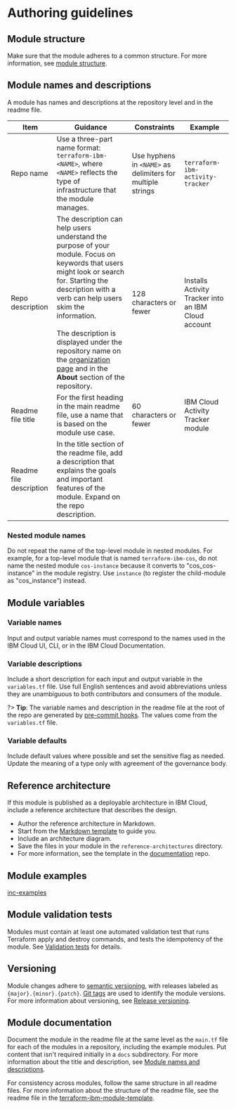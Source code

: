 # Authoring guidelines

## Module structure

Make sure that the module adheres to a common structure. For more information, see [module structure](module-structure.md).

## Module names and descriptions

A module has names and descriptions at the repository level and in the readme file.

| Item                    | Guidance | Constraints | Example |
|-------------------------|----------|-------------|---------|
| Repo name               | Use a three-part name format: `terraform-ibm-<NAME>`, where `<NAME>` reflects the type of infrastructure that the module manages. | Use hyphens in `<NAME>` as delimiters for multiple strings | `terraform-ibm-activity-tracker`|
| Repo description        | The description can help users understand the purpose of your module. Focus on keywords that users might look or search for. Starting the description with a verb can help users skim the information.<br/><br/>The description is displayed under the repository name on the [organization page](https://github.com/terraform-ibm-modules) and in the **About** section of the repository.   | 128 characters or fewer | Installs Activity Tracker into an IBM Cloud account |
| Readme file title       | For the first heading in the main readme file, use a name that is based on the module use case. | 60 characters or fewer | IBM Cloud Activity Tracker module|
| Readme file description | In the title section of the readme file, add a description that explains the goals and important features of the module. Expand on the repo description. |

### Nested module names

Do not repeat the name of the top-level module in nested modules. For example, for a top-level module that is named `terraform-ibm-cos`, do not name the nested module `cos-instance` because it converts to "cos_cos-instance" in the module registry. Use `instance` (to register the child-module as "cos_instance") instead.

## Module variables

### Variable names

Input and output variable names must correspond to the names used in the IBM Cloud UI, CLI, or in the IBM Cloud Documentation.

### Variable descriptions

Include a short description for each input and output variable in the `variables.tf` file. Use full English sentences and avoid abbreviations unless they are unambiguous to both contributors and consumers of the module.

?> **Tip**: The variable names and description in the readme file at the root of the repo are generated by [pre-commit hooks](https://github.com/terraform-ibm-modules/common-dev-assets/blob/main/module-assets/.pre-commit-config.yaml#L28). The values come from the `variables.tf` file.

### Variable defaults

Include default values where possible and set the sensitive flag as needed. Update the meaning of a type only with agreement of the governance body.

## Reference architecture

If this module is published as a deployable architecture in IBM Cloud, include a reference architecture that describes the design.

- Author the reference architecture in Markdown.
- Start from the [Markdown template](https://github.com/terraform-ibm-modules/documentation/raw/main/docs/templates/reference-architecture-template.md ':target=_blank') to guide you.
- Include an architecture diagram.
- Save the files in your module in the `reference-architectures` directory.
- For more information, see the template in the [documentation](https://github.com/terraform-ibm-modules/documentation/blob/main/docs/templates/reference-architecture-template.md) repo.

## Module examples

[inc-examples](inc-examples.md ':include')

## Module validation tests

Modules must contain at least one automated validation test that runs Terraform apply and destroy commands, and tests the idempotency of the module. See [Validation tests](tests.md) for details.

## Versioning

Module changes adhere to [semantic versioning](https://semver.org/), with releases labeled as `{major}.{minor}.{patch}`. [Git tags](https://git-scm.com/book/en/v2/Git-Basics-Tagging) are used to identify the module versions. For more information about versioning, see [Release versioning](versioning.md).

## Module documentation

Document the module in the readme file at the same level as the `main.tf` file for each of the modules in a repository, including the example modules. Put content that isn't required initially in a `docs` subdirectory. For more information about the title and description, see [Module names and descriptions](#module-names-and-descriptions).

For consistency across modules, follow the same structure in all readme files. For more information about the structure of the readme file, see the readme file in the [terraform-ibm-module-template](https://github.com/terraform-ibm-modules/terraform-ibm-module-template/blob/main/README.md).
